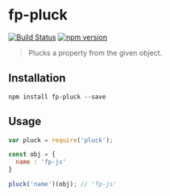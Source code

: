 # fp-pluck

[![Build Status](https://travis-ci.org/fp-js/fp-pluck.svg)](https://travis-ci.org/fp-js/fp-pluck) [![npm version](https://badge.fury.io/js/fp-pluck.svg)](http://badge.fury.io/js/fp-pluck)

> Plucks a property from the given object.

## Installation

`npm install fp-pluck --save`

## Usage

```js
var pluck = require('pluck');

const obj = {
  name : 'fp-js'
}

pluck('name')(obj); // 'fp-js'
```
